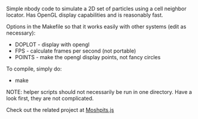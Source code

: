 Simple nbody code to simulate a 2D set of particles
using a cell neighbor locator.  Has OpenGL display capabilities and is reasonably fast.

Options in the Makefile so that it works easily
with other systems (edit as necessary):
 - DOPLOT - display with opengl
 - FPS    - calculate frames per second (not portable)
 - POINTS - make the opengl display points, not fancy circles

To compile, simply do:
 - make

NOTE: helper scripts should not necessarily be run in one directory.  Have a look first, they are not complicated.

Check out the related project at <a href="http://github.com/mattbierbaum/moshpits.js">Moshpits.js</a>
